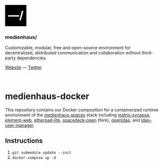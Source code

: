 <img src="./public/favicon.svg" width="70" />

### medienhaus/

Customizable, modular, free and open-source environment for decentralized, distributed communication and collaboration without third-party dependencies.

[Website](https://medienhaus.dev/) — [Twitter](https://twitter.com/medienhaus_)

<br>

# medienhaus-docker

This repository contains our Docker composition for a containerized runtime environment of the [medienhaus-spaces](https://github.com/medienhaus/medienhaus-spaces/) stack including [matrix-synapse](https://github.com/matrix-org/synapse/), [element-web](https://github.com/vector-im/element-web/), [etherpad-lite](https://github.com/ether/etherpad-lite/), [spacedeck-open](https://github.com/arillo/spacedeck-open/) (fork), [openldap](https://github.com/osixia/docker-openldap/), and [ldap-user-manager](https://github.com/wheelybird/ldap-user-manager/).

## Instructions

1. `git submodule update --init`
2. `docker-compose up -d`
